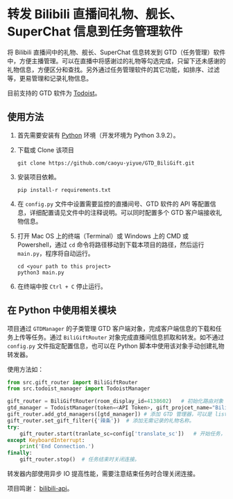 # 转发 Bilibili 直播间礼物、舰长、SuperChat 信息到任务管理软件

将 Bilibili 直播间中的礼物、舰长、SuperChat 信息转发到 GTD（任务管理）软件中，方便主播管理。可以在直播中将感谢过的礼物等勾选完成，只留下还未感谢的礼物信息，方便区分和查找。另外通过任务管理软件的其它功能，如排序、过滤等，更易管理和记录礼物信息。

目前支持的 GTD 软件为 [Todoist](https://todoist.com/)。

## 使用方法

1. 首先需要安装有 [Python](https://www.python.org/downloads/) 环境（开发坏境为 Python 3.9.2）。
2. 下载或 Clone 该项目

    ```shell
    git clone https://github.com/caoyu-yiyue/GTD_BiliGift.git
    ```

3. 安装项目依赖。

    ```shell
    pip install-r requirements.txt 
    ```

4. 在 `config.py` 文件中设置需要监控的直播间号、GTD 软件的 API 等配置信息，详细配置请见文件中的注释说明。可以同时配置多个 GTD 客户端接收礼物信息。
5. 打开 Mac OS 上的终端（Terminal）或 Windows 上的 CMD 或 Powershell，通过 `cd` 命令将路径移动到下载本项目的路径，然后运行 `main.py`，程序将自动运行。

    ```shell
    cd <your path to this project>
    python3 main.py
    ```

6. 在终端中按 `Ctrl + C` 停止运行。

## 在 Python 中使用相关模块

项目通过 `GTDManager` 的子类管理 GTD 客户端对象，完成客户端信息的下载和任务上传等任务。通过 `BiliGiftRouter` 对象完成直播间信息抓取和转发。如不通过 `config.py` 文件指定配置信息，也可以在 Python 脚本中使用该对象手动创建礼物转发器。

使用方法如：

```python
from src.gift_router import BiliGiftRouter
from src.todoist_manager import TodoistManager

gift_router = BiliGiftRouter(room_display_id=4138602)   # 初始化路由对象
gtd_manager = TodoistManager(token=<API Token>, gift_projcet_name="Bilibili Gift")  # 初始化 GTD 管理器
gift_router.add_gtd_managers([gtd_manager]) # 添加 GTD 管理器，可以是 list 或单个对象。
gift_router.set_gift_filter({'辣条'})  # 添加无需记录的礼物名称。
try:
    gift_router.start(tranlate_sc=config['translate_sc'])   # 开始任务，并指定是否需要记录 SC 的日语翻译。
except KeyboardInterrupt:
    print('End Connection.')
finally:
    gift_router.stop()  # 任务结束时关闭连接。
```

转发器内部使用异步 IO 提高性能，需要注意结束任务时合理关闭连接。

项目鸣谢： [bilibili-api](https://github.com/Passkou/bilibili-api)。
